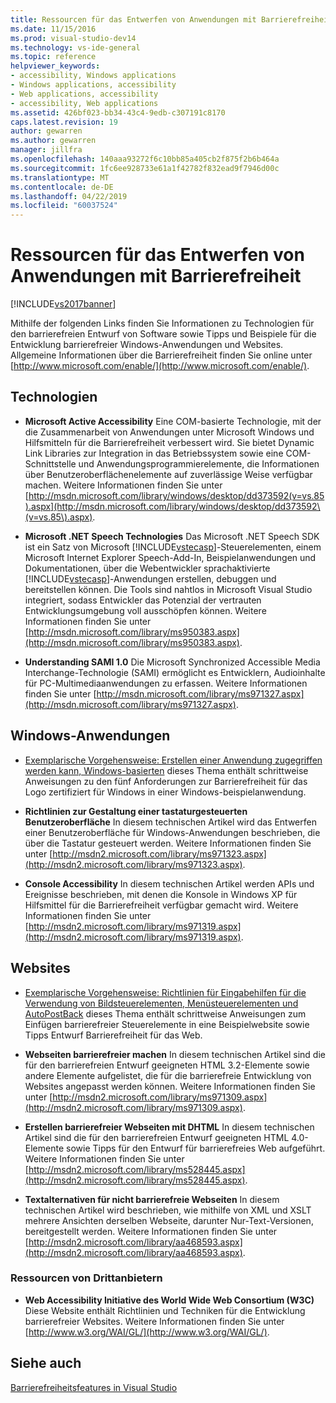 ```yaml
---
title: Ressourcen für das Entwerfen von Anwendungen mit Barrierefreiheit | Microsoft-Dokumentation
ms.date: 11/15/2016
ms.prod: visual-studio-dev14
ms.technology: vs-ide-general
ms.topic: reference
helpviewer_keywords:
- accessibility, Windows applications
- Windows applications, accessibility
- Web applications, accessibility
- accessibility, Web applications
ms.assetid: 426bf023-bb34-43c4-9edb-c307191c8170
caps.latest.revision: 19
author: gewarren
ms.author: gewarren
manager: jillfra
ms.openlocfilehash: 140aaa93272f6c10bb85a405cb2f875f2b6b464a
ms.sourcegitcommit: 1fc6ee928733e61a1f42782f832ead9f7946d00c
ms.translationtype: MT
ms.contentlocale: de-DE
ms.lasthandoff: 04/22/2019
ms.locfileid: "60037524"
---
```

# <a name="resources-for-designing-accessible-applications"></a>Ressourcen für das Entwerfen von Anwendungen mit Barrierefreiheit
[!INCLUDE[vs2017banner](../../includes/vs2017banner.md)]

Mithilfe der folgenden Links finden Sie Informationen zu Technologien für den barrierefreien Entwurf von Software sowie Tipps und Beispiele für die Entwicklung barrierefreier Windows-Anwendungen und Websites. Allgemeine Informationen über die Barrierefreiheit finden Sie online unter [http://www.microsoft.com/enable/](http://www.microsoft.com/enable/).  
  
## <a name="technologies"></a>Technologien  
  
- **Microsoft Active Accessibility** Eine COM-basierte Technologie, mit der die Zusammenarbeit von Anwendungen unter Microsoft Windows und Hilfsmitteln für die Barrierefreiheit verbessert wird. Sie bietet Dynamic Link Libraries zur Integration in das Betriebssystem sowie eine COM-Schnittstelle und Anwendungsprogrammierelemente, die Informationen über Benutzeroberflächenelemente auf zuverlässige Weise verfügbar machen. Weitere Informationen finden Sie unter [http://msdn.microsoft.com/library/windows/desktop/dd373592(v=vs.85).aspx](http://msdn.microsoft.com/library/windows/desktop/dd373592\(v=vs.85\).aspx).  
  
- **Microsoft .NET Speech Technologies** Das Microsoft .NET Speech SDK ist ein Satz von Microsoft [!INCLUDE[vstecasp](../../includes/vstecasp-md.md)]-Steuerelementen, einem Microsoft Internet Explorer Speech-Add-In, Beispielanwendungen und Dokumentationen, über die Webentwickler sprachaktivierte [!INCLUDE[vstecasp](../../includes/vstecasp-md.md)]-Anwendungen erstellen, debuggen und bereitstellen können. Die Tools sind nahtlos in Microsoft Visual Studio integriert, sodass Entwickler das Potenzial der vertrauten Entwicklungsumgebung voll ausschöpfen können. Weitere Informationen finden Sie unter [http://msdn.microsoft.com/library/ms950383.aspx](http://msdn.microsoft.com/library/ms950383.aspx).  
  
- **Understanding SAMI 1.0** Die Microsoft Synchronized Accessible Media Interchange-Technologie (SAMI) ermöglicht es Entwicklern, Audioinhalte für PC-Multimediaanwendungen zu erfassen. Weitere Informationen finden Sie unter [http://msdn.microsoft.com/library/ms971327.aspx](http://msdn.microsoft.com/library/ms971327.aspx).  
  
## <a name="windows-applications"></a>Windows-Anwendungen  
  
- [Exemplarische Vorgehensweise: Erstellen einer Anwendung zugegriffen werden kann, Windows-basierten](http://msdn.microsoft.com/library/654c7f2f-1586-480b-9f12-9d9b8f5cc32b) dieses Thema enthält schrittweise Anweisungen zu den fünf Anforderungen zur Barrierefreiheit für das Logo zertifiziert für Windows in einer Windows-beispielanwendung.  
  
- **Richtlinien zur Gestaltung einer tastaturgesteuerten Benutzeroberfläche** In diesem technischen Artikel wird das Entwerfen einer Benutzeroberfläche für Windows-Anwendungen beschrieben, die über die Tastatur gesteuert werden. Weitere Informationen finden Sie unter [http://msdn2.microsoft.com/library/ms971323.aspx](http://msdn2.microsoft.com/library/ms971323.aspx).  
  
- **Console Accessibility** In diesem technischen Artikel werden APIs und Ereignisse beschrieben, mit denen die Konsole in Windows XP für Hilfsmittel für die Barrierefreiheit verfügbar gemacht wird. Weitere Informationen finden Sie unter [http://msdn2.microsoft.com/library/ms971319.aspx](http://msdn2.microsoft.com/library/ms971319.aspx).  
  
## <a name="web-sites"></a>Websites  
  
- [Exemplarische Vorgehensweise: Richtlinien für Eingabehilfen für die Verwendung von Bildsteuerelementen, Menüsteuerelementen und AutoPostBack](http://msdn.microsoft.com/library/ff7b5021-48b3-46bf-921f-9fe1e0e32202) dieses Thema enthält schrittweise Anweisungen zum Einfügen barrierefreier Steuerelemente in eine Beispielwebsite sowie Tipps Entwurf Barrierefreiheit für das Web.  
  
- **Webseiten barrierefreier machen** In diesem technischen Artikel sind die für den barrierefreien Entwurf geeigneten HTML 3.2-Elemente sowie andere Elemente aufgelistet, die für die barrierefreie Entwicklung von Websites angepasst werden können. Weitere Informationen finden Sie unter [http://msdn2.microsoft.com/library/ms971309.aspx](http://msdn2.microsoft.com/library/ms971309.aspx).  
  
- **Erstellen barrierefreier Webseiten mit DHTML** In diesem technischen Artikel sind die für den barrierefreien Entwurf geeigneten HTML 4.0-Elemente sowie Tipps für den Entwurf für barrierefreies Web aufgeführt. Weitere Informationen finden Sie unter [http://msdn2.microsoft.com/library/ms528445.aspx](http://msdn2.microsoft.com/library/ms528445.aspx).  
  
- **Textalternativen für nicht barrierefreie Webseiten** In diesem technischen Artikel wird beschrieben, wie mithilfe von XML und XSLT mehrere Ansichten derselben Webseite, darunter Nur-Text-Versionen, bereitgestellt werden. Weitere Informationen finden Sie unter [http://msdn2.microsoft.com/library/aa468593.aspx](http://msdn2.microsoft.com/library/aa468593.aspx).  
  
### <a name="third-party-resources"></a>Ressourcen von Drittanbietern  
  
- **Web Accessibility Initiative des World Wide Web Consortium (W3C)** Diese Website enthält Richtlinien und Techniken für die Entwicklung barrierefreier Websites. Weitere Informationen finden Sie unter [http://www.w3.org/WAI/GL/](http://www.w3.org/WAI/GL/).  
  
## <a name="see-also"></a>Siehe auch  
 [Barrierefreiheitsfeatures in Visual Studio](../../ide/reference/accessibility-features-of-visual-studio.md)
